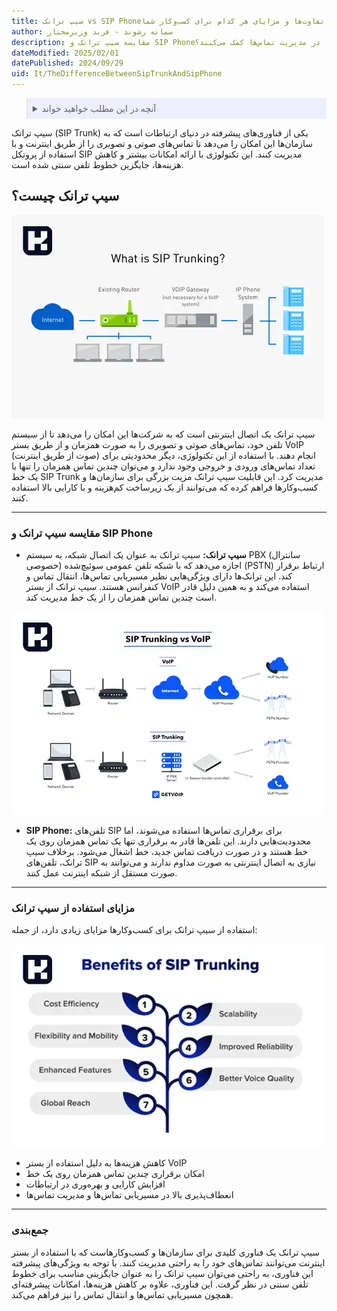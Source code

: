 ```yaml
---
title: سیپ ترانک vs SIP Phone؛ تفاوت‌ها و مزایای هر کدام برای کسب‌وکار شما
author: سمانه رشوند - فربد وزیرمختار
description: مقایسه سیپ ترانک و SIP Phone؛ تفاوت‌ها، کاربردها و مزایای هر کدام. چگونه این دو فناوری ارتباطی به کسب‌وکارها در مدیریت تماس‌ها کمک می‌کنند؟
dateModified: 2025/02/01
datePublished: 2024/09/29
uid: It/TheDifferenceBetweenSipTrunkAndSipPhone
---
```

<blockquote style="background-color:#eeeefc; padding:0.5rem">
<details>
  <summary>آنچه در این مطلب خواهید خواند</summary>
  <ul>
   <li>سیپ ترانک چیست؟</li>
   <li>مقایسه SIP Trunk و SIP Phone چیست؟</li>
   <li>مزایای استفاده از سیپ ترانک</li>
  </ul>
</details>
</blockquote>

سیپ ترانک (SIP Trunk) یکی از فناوری‌های پیشرفته در دنیای ارتباطات است که به سازمان‌ها این امکان را می‌دهد تا تماس‌های صوتی و تصویری را از طریق اینترنت و با استفاده از پروتکل SIP مدیریت کنند. این تکنولوژی با ارائه امکانات بیشتر و کاهش هزینه‌ها، جایگزین خطوط تلفن سنتی شده است.

## سیپ ترانک چیست؟

![Sip Trunk چیست؟](./Images/WhatIsSipTrunking.webp)

سیپ ترانک یک اتصال اینترنتی است که به شرکت‌ها این امکان را می‌دهد تا از سیستم تلفن خود، تماس‌های صوتی و تصویری را به صورت همزمان و از طریق بستر VoIP (صوت از طریق اینترنت) انجام دهند. با استفاده از این تکنولوژی، دیگر محدودیتی برای تعداد تماس‌های ورودی و خروجی وجود ندارد و می‌توان چندین تماس همزمان را تنها با یک خط SIP Trunk مدیریت کرد. این قابلیت سیپ ترانک مزیت بزرگی برای سازمان‌ها و کسب‌وکارها فراهم کرده که می‌توانند از یک زیرساخت کم‌هزینه و با کارایی بالا استفاده کنند.

---

### مقایسه سیپ ترانک و SIP Phone

- **سیپ ترانک:** سیپ ترانک به عنوان یک اتصال شبکه، به سیستم PBX (سانترال خصوصی) اجازه می‌دهد که با شبکه تلفن عمومی سوئیچ‌شده (PSTN) ارتباط برقرار کند. این ترانک‌ها دارای ویژگی‌هایی نظیر مسیریابی تماس‌ها، انتقال تماس و کنفرانس هستند. سیپ ترانک از بستر VoIP استفاده می‌کند و به همین دلیل قادر است چندین تماس همزمان را از یک خط مدیریت کند.

![تفاوت های Sip trunk و Voip](./Images/SipTrunkVsVoip.webp)

- **SIP Phone:** تلفن‌های SIP برای برقراری تماس‌ها استفاده می‌شوند، اما محدودیت‌هایی دارند. این تلفن‌ها قادر به برقراری تنها یک تماس همزمان روی یک خط هستند و در صورت دریافت تماس جدید، خط اشغال می‌شود. برخلاف سیپ ترانک، تلفن‌های SIP نیازی به اتصال اینترنتی به صورت مداوم ندارند و می‌توانند به صورت مستقل از شبکه اینترنت عمل کنند.

---

### مزایای استفاده از سیپ ترانک

استفاده از سیپ ترانک برای کسب‌وکارها مزایای زیادی دارد، از جمله:

![مزایای Sip Trunking](./Images/BenefitsOfSipTrunking.webp)

- کاهش هزینه‌ها به دلیل استفاده از بستر VoIP
- امکان برقراری چندین تماس همزمان روی یک خط
- افزایش کارایی و بهره‌وری در ارتباطات
- انعطاف‌پذیری بالا در مسیریابی تماس‌ها و مدیریت تماس‌ها

---

### جمع‌بندی

سیپ ترانک یک فناوری کلیدی برای سازمان‌ها و کسب‌وکارهاست که با استفاده از بستر اینترنت می‌توانند تماس‌های خود را به راحتی مدیریت کنند. با توجه به ویژگی‌های پیشرفته این فناوری، به راحتی می‌توان سیپ ترانک را به عنوان جایگزینی مناسب برای خطوط تلفن سنتی در نظر گرفت. این فناوری، علاوه بر کاهش هزینه‌ها، امکانات پیشرفته‌ای همچون مسیریابی تماس‌ها و انتقال تماس را نیز فراهم می‌کند.